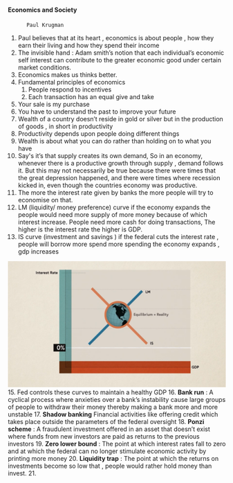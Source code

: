 #### Economics and Society
          Paul Krugman

1. Paul believes that at its heart , economics is about people , how they earn their living and how they spend their income
2. The invisible hand : Adam smith’s notion that each individual’s economic self interest can contribute to the greater economic good under certain market conditions.
3. Economics makes us thinks better. 
4. Fundamental principles of economics 
   1. People respond to incentives 
   2. Each transaction has an equal give and take
5. Your sale is my purchase
6. You have to understand the past to improve your future
7. Wealth of a country doesn’t reside in gold or silver but in the production of goods , in short in productivity 
8. Productivity depends upon people doing different things
9. Wealth is about what you can do rather than holding on to what you have 
10. Say's it’s that supply creates its own demand, So in an economy, whenever there is a productive growth through supply , demand follows it. But this may not necessarily be true because there were times that the great depression happened, and there were times where recession kicked in, even though the countries economy was productive.
11. The more the interest rate given by banks the more people will try to economise on that.
12. LM (liquidity/ money preference) curve if the economy expands the people would need more supply of more money because of which interest increase. People need more cash for doing transactions, The higher is the interest rate the higher is GDP.
14. IS curve (investment and savings ) if the federal cuts the interest rate , people will borrow more spend more spending the economy expands , gdp increases

![](../assets/images/LMCurve.png)
   15. Fed controls these curves to maintain a healthy GDP
   16. **Bank run** : A cyclical process where anxieties over a bank’s instability cause large groups of people to withdraw their money thereby making a bank more and more unstable
   17. **Shadow banking** Financial activities like offering credit which takes place outside the parameters of the federal  oversight 
   18. **Ponzi scheme** : A fraudulent investment offered in an asset that doesn’t exist where funds from new investors are paid as returns to the previous investors 
   19. **Zero lower bound** : The point at which interest rates fall to zero and at which the federal can no longer stimulate economic activity by printing more money
   20. **Liquidity trap** : The point at which the returns on investments become so low that , people would rather hold money than invest.
   21. 